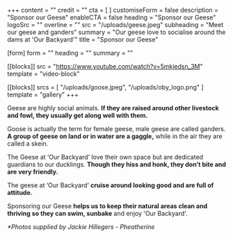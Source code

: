 +++
content = ""
credit = ""
cta = [ ]
customiseForm = false
description = "Sponsor our Geese"
enableCTA = false
heading = "Sponsor our Geese"
logoSrc = ""
overline = ""
src = "/uploads/geese.jpeg"
subheading = "Meet our geese and ganders"
summary = "Our geese love to socialise around the dams at 'Our Backyard'"
title = "Sponsor our Geese"

[form]
form = ""
heading = ""
summary = ""

[[blocks]]
src = "https://www.youtube.com/watch?v=5mkjedsn_3M"
template = "video-block"

[[blocks]]
srcs = [ "/uploads/goose.jpeg", "/uploads/oby_logo.png" ]
template = "gallery"
+++

Geese are highly social animals. **If they are raised around other livestock and fowl, they usually get along well with them.**

Goose is actually the term for female geese, male geese are called ganders. **A group of geese on land or in water are a gaggle,** while in the air they are called a skein.

The Geese at ‘Our Backyard’ love their own space but are dedicated guardians to our ducklings. **Though they hiss and honk, they don’t bite and are very friendly.**

The geese at ‘Our Backyard’ **cruise around looking good and are full of attitude.**

Sponsoring our Geese **helps us to keep their natural areas clean and thriving so they can swim, sunbake** and enjoy 'Our Backyard'.

*\*Photos supplied by Jackie Hillegers - Pheatherine*

